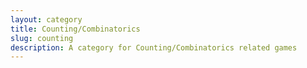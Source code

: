 ```yaml
---
layout: category
title: Counting/Combinatorics
slug: counting
description: A category for Counting/Combinatorics related games
---
```

